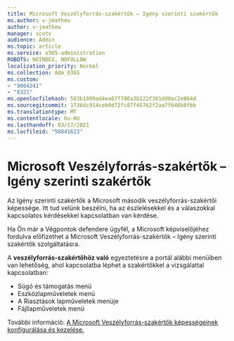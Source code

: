 ```yaml
---
title: Microsoft Veszélyforrás-szakértők – Igény szerinti szakértők
ms.author: v-jmathew
author: v-jmathew
manager: scotv
audience: Admin
ms.topic: article
ms.service: o365-administration
ROBOTS: NOINDEX, NOFOLLOW
localization_priority: Normal
ms.collection: Adm_O365
ms.custom:
- "9004241"
- "8321"
ms.openlocfilehash: 583b1099ad4ea07f780a3b122f381dd0ac2e864d
ms.sourcegitcommit: 1736dc914ceb9d72fc87f45762f2aa7f646b8fbb
ms.translationtype: MT
ms.contentlocale: hu-HU
ms.lasthandoff: 03/17/2021
ms.locfileid: "50841623"
---
```

# <a name="microsoft-threat-experts---experts-on-demand"></a>Microsoft Veszélyforrás-szakértők – Igény szerinti szakértők

Az Igény szerinti szakértők a Microsoft második veszélyforrás-szakértői képessége. Itt tud velünk beszélni, ha az észlelésekkel és a válaszokkal kapcsolatos kérdésekkel kapcsolatban van kérdése.

Ha Ön már a Végpontok defendere ügyfél, a Microsoft képviselőjéhez fordulva előfizethet a Microsoft Veszélyforrás-szakértők – Igény szerinti szakértők szolgáltatásra.

A **veszélyforrás-szakértőhöz való** egyeztetésre a portál alábbi menüiben van lehetőség, ahol kapcsolatba léphet a szakértőkkel a vizsgálattal kapcsolatban:

- Súgó és támogatás menü
- Eszközlapműveletek menü
- A Riasztások lapműveletek menüje
- Fájllapműveletek menü

További információ: [A Microsoft Veszélyforrás-szakértők képességeinek konfigurálása és kezelése.](https://docs.microsoft.com/windows/security/threat-protection/microsoft-defender-atp/configure-microsoft-threat-experts)
